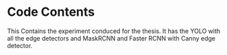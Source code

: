 # Code Contents

This Contains the experiment conduced for the thesis. It has the YOLO with all the edge detectors and MaskRCNN and Faster RCNN with Canny edge detector. 
